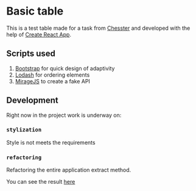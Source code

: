 # Basic table

This is a test table made for a task from [Chesster](https://chesstery.com/) and developed  with the help of [Create React App](https://github.com/facebook/create-react-app).

## Scripts used

1.	[Bootstrap](https://getbootstrap.com/) for quick design of adaptivity
2.	[Lodash](https://lodash.com/) for ordering elements
3.	[MirageJS](https://miragejs.com/) to create a fake API

## Development

Right now in the project work is underway on:

### `stylization`

Style is not meets the requirements

### `refactoring`

Refactoring the entire application extract method.

You can see the result [here]()
